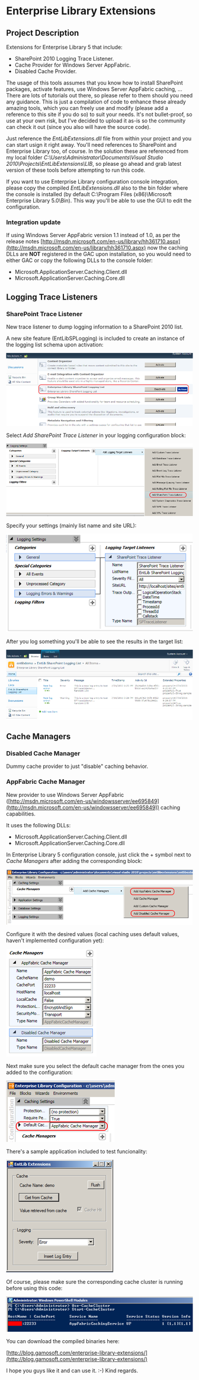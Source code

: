 # Enterprise Library Extensions

## Project Description
Extensions for Enterprise Library 5 that include:

* SharePoint 2010 Logging Trace Listener.
* Cache Provider for Windows Server AppFabric.
* Disabled Cache Provider.

The usage of this tools assumes that you know how to install SharePoint packages, activate features, use Windows Server AppFabric caching, ... There are lots of tutorials out there, so please refer to them should you need any guidance. This is just a compilation of code to enhance these already amazing tools, which you can freely use and modify (please add a reference to this site if you do so) to suit your needs. It's not bullet-proof, so use at your own risk, but I've decided to upload it as-is so the community can check it out (since you also will have the source code).

Just reference the _EntLibExtensions.dll_ file from within your project and you can start usign it right away. You'll need references to SharePoint and Enterprise Library too, of course.
In the solution these are referenced from my local folder _C:\Users\Administrator\Documents\Visual Studio 2010\Projects\EntLibExtensions\LIB_, so please go ahead and grab latest version of these tools before attempting to run this code.

If you want to use Enterprise Library configuration console integration, please copy the compiled _EntLibExtensions.dll_ also to the bin folder where the console is installed (by default C:\Program Files (x86)\Microsoft Enterprise Library 5.0\Bin). This way you'll be able to use the GUI to edit the configuration.

### Integration update
If using Windows Server AppFabric version 1.1 instead of 1.0, as per the release notes [http://msdn.microsoft.com/en-us/library/hh361710.aspx](http://msdn.microsoft.com/en-us/library/hh361710.aspx) now the caching DLLs are **NOT** registered in the GAC upon installation, so you would need to either GAC or copy the following DLLs to the console folder:

* Microsoft.ApplicationServer.Caching.Client.dll
* Microsoft.ApplicationServer.Caching.Core.dll

## Logging Trace Listeners

### SharePoint Trace Listener
New trace listener to dump logging information to a SharePoint 2010 list.

A new site feature (EntLibSPLogging) is included to create an instance of the logging list schema upon activation:

![Activate feature](./images/Home_activate_list_feature.png)

Select _Add SharePoint Trace Listener_ in your logging configuration block:

![Add logging trace listener](./images/Home_add_listener.png)

Specify your settings (mainly list name and site URL):

![Set logging settings](./images/Home_logging_settings.png)

After you log something you'll be able to see the results in the target list:

![Log entries in SharePoint](./images/Home_entlib_list.png)

## Cache Managers

### Disabled Cache Manager
Dummy cache provider to just "disable" caching behavior.

### AppFabric Cache Manager
New provider to use Windows Server AppFabric ([http://msdn.microsoft.com/en-us/windowsserver/ee695849](http://msdn.microsoft.com/en-us/windowsserver/ee695849)) caching capabilities.

It uses the following DLLs:
* Microsoft.ApplicationServer.Caching.Client.dll
* Microsoft.ApplicationServer.Caching.Core.dll

In Enterprise Library 5 configuration console, just click the + symbol next to _Cache Managers_ after adding the corresponding block:

![Add cache managers](./images/Home_add_managers.png)

Configure it with the desired values (local caching uses default values, haven't implemented configuration yet):

![Configuring cache managers](./images/Home_cache_managers.png)

Next make sure you select the default cache manager from the ones you added to the configuration:

![Choose default cache manager](./images/Home_default_cachemanager.png)


There's a sample application included to test funcionality:

![Sample application](./images/Home_test_application.png)

Of course, please make sure the corresponding cache cluster is running before using this code:

![Start cache cluster](./images/Home_cluster.png)

You can download the compiled binaries here:

[http://blog.gamosoft.com/enterprise-library-extensions/](http://blog.gamosoft.com/enterprise-library-extensions/)

I hope you guys like it and can use it. :-)
Kind regards.